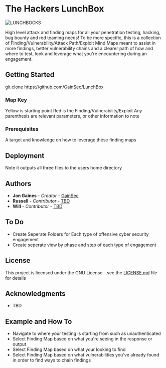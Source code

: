 # The Hackers LunchBox
![LUNCHBOCKS](https://gainsec.com/wp-content/uploads/2023/12/L.U.N.C.H.B.O.C.K.S.png)

High level attack and finding maps for all your penetration testing, hacking, bug bounty and red teaming needs! To be more specific, this is a collection of Finding/Vulnerability/Attack Path/Exploit Mind Maps meant to assist in more findings, better vulnerability chains and a clearer path of how and where to test, look and leverage what you're encountering during an engagement.

## Getting Started

git clone https://github.com/GainSec/LunchBox 

### Map Key

Yellow is starting point
Red is the Finding/Vulnerability/Exploit
Any parenthesis are relevant parameters, or other information to note

### Prerequisites

A target and knowledge on how to leverage these finding maps

## Deployment

Note it outputs all three files to the users home directory

## Authors

* **Jon Gaines** - *Creator* - [GainSec](https://github.com/GainSec)
* **Russell** - *Contributor* - [TBD](TBD)
* **Will** - *Contributor* - [TBD](TBD)

## To Do

* Create Seperate Folders for Each type of offensive cyber security engagement
* Create seperate view by phase and step of each type of engagement

## License

This project is licensed under the GNU License - see the [LICENSE.md](LICENSE.md) file for details

## Acknowledgments

* TBD

## Example and How To

* Navigate to where your testing is starting from such as unauthenticated
* Select Finding Map based on what you're seeing in the response or output
* Select Finding Map based on what your looking to find
* Select Finding Map based on what vulnerabilities you've already found in order to find ways to chain findings
